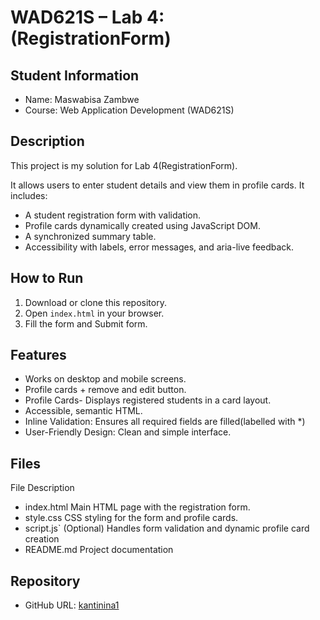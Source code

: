 # WAD621S – Lab 4: (RegistrationForm)

## Student Information
- Name: Maswabisa Zambwe
- Course: Web Application Development (WAD621S)

## Description
This project is my solution for Lab 4(RegistrationForm).  

It allows users to enter student details and view them in profile cards.
It includes:
- A student registration form with validation.
- Profile cards dynamically created using JavaScript DOM.
- A synchronized summary table.
- Accessibility with labels, error messages, and aria-live feedback.

## How to Run
1. Download or clone this repository.
2. Open `index.html` in your browser.
3. Fill the form and Submit form.

## Features
- Works on desktop and mobile screens.
- Profile cards + remove and edit button.
- Profile Cards- Displays registered students in a card layout.
- Accessible, semantic HTML.
- Inline Validation: Ensures all required fields are filled(labelled with *)
- User-Friendly Design: Clean and simple interface.

## Files
 File            Description 
- index.html    Main HTML page with the registration form. 
- style.css     CSS styling for the form and profile cards. 
- script.js`     (Optional) Handles form validation and dynamic profile card creation
- README.md     Project documentation


## Repository
- GitHub URL: [kantinina1](https://github.com/kantinina1/Lab4StudentRegistrationForm-WAD621s.git)
